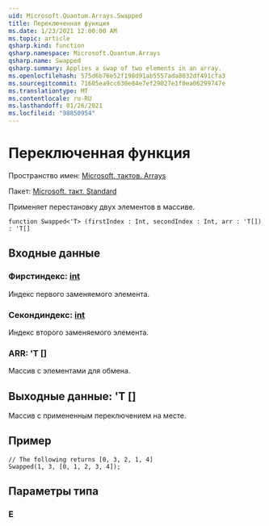 ```yaml
---
uid: Microsoft.Quantum.Arrays.Swapped
title: Переключенная функция
ms.date: 1/23/2021 12:00:00 AM
ms.topic: article
qsharp.kind: function
qsharp.namespace: Microsoft.Quantum.Arrays
qsharp.name: Swapped
qsharp.summary: Applies a swap of two elements in an array.
ms.openlocfilehash: 575d6b76e52f198d91ab5557ada8032df491cfa3
ms.sourcegitcommit: 71605ea9cc630e84e7ef29027e1f0ea06299747e
ms.translationtype: MT
ms.contentlocale: ru-RU
ms.lasthandoff: 01/26/2021
ms.locfileid: "98850954"
---
```

# <a name="swapped-function"></a>Переключенная функция

Пространство имен: [Microsoft. тактов. Arrays](xref:Microsoft.Quantum.Arrays)

Пакет: [Microsoft. такт. Standard](https://nuget.org/packages/Microsoft.Quantum.Standard)


Применяет перестановку двух элементов в массиве.

```qsharp
function Swapped<'T> (firstIndex : Int, secondIndex : Int, arr : 'T[]) : 'T[]
```


## <a name="input"></a>Входные данные

### <a name="firstindex--int"></a>Фирстиндекс: [int](xref:microsoft.quantum.lang-ref.int)

Индекс первого заменяемого элемента.


### <a name="secondindex--int"></a>Секондиндекс: [int](xref:microsoft.quantum.lang-ref.int)

Индекс второго заменяемого элемента.


### <a name="arr--t"></a>ARR: 'T []

Массив с элементами для обмена.



## <a name="output--t"></a>Выходные данные: 'T []

Массив с примененным переключением на месте.

## <a name="example"></a>Пример

```qsharp
// The following returns [0, 3, 2, 1, 4]
Swapped(1, 3, [0, 1, 2, 3, 4]);
```

## <a name="type-parameters"></a>Параметры типа

### <a name="t"></a>Е

